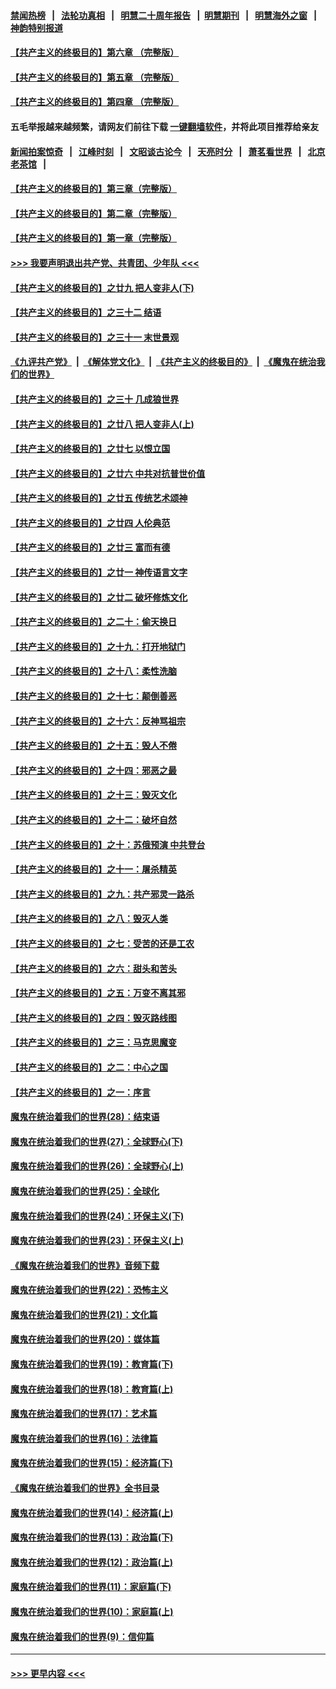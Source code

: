 #### [禁闻热榜](热点新闻.md?=0)  &nbsp;&nbsp;|&nbsp;&nbsp; [法轮功真相](https://github.com/gfw-breaker/truth/blob/master/README.md?=0) &nbsp;&nbsp;|&nbsp;&nbsp; [明慧二十周年报告](https://github.com/gfw-breaker/mh-reports/blob/master/README.md?=0) &nbsp;&nbsp;|&nbsp;&nbsp;[明慧期刊](https://github.com/gfw-breaker/mh-qikan) &nbsp;&nbsp;|&nbsp;&nbsp; [明慧海外之窗](https://github.com/gfw-breaker/mh-news/blob/master/README.md?=0) &nbsp;&nbsp;|&nbsp;&nbsp; [神韵特别报道](https://github.com/gfw-breaker/mh-news/blob/master/shenyun.md?=0)
#### [【共产主义的终极目的】第六章 （完整版）](../pages/nsc422/n11428913.md?t=03041232) 
#### [【共产主义的终极目的】第五章 （完整版）](../pages/nsc422/n11428912.md?t=03041232) 
#### [【共产主义的终极目的】第四章 （完整版）](../pages/nsc422/n11428907.md?t=03041232) 
#### 五毛举报越来越频繁，请网友们前往下载 [一键翻墙软件](https://github.com/gfw-breaker/ssr-accounts)，并将此项目推荐给亲友
#### [新闻拍案惊奇](https://github.com/gfw-breaker/banned-news/blob/master/pages/link4.md) &nbsp;&nbsp;|&nbsp;&nbsp; [江峰时刻](https://github.com/gfw-breaker/banned-news/blob/master/pages/link4.md) &nbsp;&nbsp;|&nbsp;&nbsp; [文昭谈古论今](https://github.com/gfw-breaker/banned-news/blob/master/pages/link4.md) &nbsp;&nbsp;|&nbsp;&nbsp; [天亮时分](https://github.com/gfw-breaker/banned-news/blob/master/pages/link4.md) &nbsp;&nbsp;|&nbsp;&nbsp; [萧茗看世界](https://github.com/gfw-breaker/banned-news/blob/master/pages/link4.md) &nbsp;&nbsp;|&nbsp;&nbsp; [北京老茶馆](https://github.com/gfw-breaker/banned-news/blob/master/pages/link4.md) &nbsp;&nbsp;|&nbsp;&nbsp; 
#### [【共产主义的终极目的】第三章（完整版）](../pages/nsc422/n11428848.md?t=03041232) 
#### [【共产主义的终极目的】第二章（完整版）](../pages/nsc422/n11428831.md?t=03041232) 
#### [【共产主义的终极目的】第一章（完整版）](../pages/nsc422/n11417651.md?t=03041232) 
#### [>>> 我要声明退出共产党、共青团、少年队 <<<](https://github.com/begood0513/goodnews/blob/master/quit/letter.md) 
#### [【共产主义的终极目的】之廿九 把人变非人(下)](../pages/nsc422/n11344140.md?t=03041232) 
#### [【共产主义的终极目的】之三十二 结语](../pages/nsc422/n11360535.md?t=03041232) 
#### [【共产主义的终极目的】之三十一 末世景观](../pages/nsc422/n11351129.md?t=03041232) 
#### [《九评共产党》](https://github.com/begood0513/9ping.md/blob/master/README.md) &nbsp;|&nbsp; [《解体党文化》](../../../../jtdwh.md/blob/master/README.md)  &nbsp;|&nbsp; [《共产主义的终极目的》](../../../../gczydzjmd.md/blob/master/README.md) &nbsp;|&nbsp; [《魔鬼在统治我们的世界》](../../../../mgztzwmdsj.md/blob/master/README.md) 
#### [【共产主义的终极目的】之三十 几成狼世界](../pages/nsc422/n11348280.md?t=03041232) 
#### [【共产主义的终极目的】之廿八 把人变非人(上)](../pages/nsc422/n11340492.md?t=03041232) 
#### [【共产主义的终极目的】之廿七 以恨立国](../pages/nsc422/n11336944.md?t=03041232) 
#### [【共产主义的终极目的】之廿六 中共对抗普世价值](../pages/nsc422/n11324785.md?t=03041232) 
#### [【共产主义的终极目的】之廿五 传统艺术颂神](../pages/nsc422/n11296396.md?t=03041232) 
#### [【共产主义的终极目的】之廿四 人伦典范](../pages/nsc422/n11296397.md?t=03041232) 
#### [【共产主义的终极目的】之廿三 富而有德](../pages/nsc422/n11283598.md?t=03041232) 
#### [【共产主义的终极目的】之廿一 神传语言文字](../pages/nsc422/n11263265.md?t=03041232) 
#### [【共产主义的终极目的】之廿二 破坏修炼文化](../pages/nsc422/n11245728.md?t=03041232) 
#### [【共产主义的终极目的】之二十：偷天换日](../pages/nsc422/n11238846.md?t=03041232) 
#### [【共产主义的终极目的】之十九：打开地狱门](../pages/nsc422/n11206376.md?t=03041232) 
#### [【共产主义的终极目的】之十八：柔性洗脑](../pages/nsc422/n11199994.md?t=03041232) 
#### [【共产主义的终极目的】之十七：颠倒善恶](../pages/nsc422/n11179782.md?t=03041232) 
#### [【共产主义的终极目的】之十六：反神骂祖宗](../pages/nsc422/n11166798.md?t=03041232) 
#### [【共产主义的终极目的】之十五：毁人不倦](../pages/nsc422/n11166792.md?t=03041232) 
#### [【共产主义的终极目的】之十四：邪恶之最](../pages/nsc422/n11150249.md?t=03041232) 
#### [【共产主义的终极目的】之十三：毁灭文化](../pages/nsc422/n11135227.md?t=03041232) 
#### [【共产主义的终极目的】之十二：破坏自然](../pages/nsc422/n11135214.md?t=03041232) 
#### [【共产主义的终极目的】之十：苏俄预演 中共登台](../pages/nsc422/n11118424.md?t=03041232) 
#### [【共产主义的终极目的】之十一：屠杀精英](../pages/nsc422/n11118442.md?t=03041232) 
#### [【共产主义的终极目的】之九：共产邪灵一路杀](../pages/nsc422/n11114139.md?t=03041232) 
#### [【共产主义的终极目的】之八：毁灭人类](../pages/nsc422/n11108503.md?t=03041232) 
#### [【共产主义的终极目的】之七：受苦的还是工农](../pages/nsc422/n11101809.md?t=03041232) 
#### [【共产主义的终极目的】之六：甜头和苦头](../pages/nsc422/n11096971.md?t=03041232) 
#### [【共产主义的终极目的】之五：万变不离其邪](../pages/nsc422/n11091285.md?t=03041232) 
#### [【共产主义的终极目的】之四：毁灭路线图](../pages/nsc422/n11086284.md?t=03041232) 
#### [【共产主义的终极目的】之三：马克思魔变](../pages/nsc422/n11061941.md?t=03041232) 
#### [【共产主义的终极目的】之二：中心之国](../pages/nsc422/n11047728.md?t=03041232) 
#### [【共产主义的终极目的】之一：序言](../pages/nsc422/n11086077.md?t=03041232) 
#### [魔鬼在统治着我们的世界(28)：结束语](../pages/nsc422/n10936246.md?t=03041232) 
#### [魔鬼在统治着我们的世界(27)：全球野心(下)](../pages/nsc422/n10928319.md?t=03041232) 
#### [魔鬼在统治着我们的世界(26)：全球野心(上)](../pages/nsc422/n10900318.md?t=03041232) 
#### [魔鬼在统治着我们的世界(25)：全球化](../pages/nsc422/n10788205.md?t=03041232) 
#### [魔鬼在统治着我们的世界(24)：环保主义(下)](../pages/nsc422/n10695307.md?t=03041232) 
#### [魔鬼在统治着我们的世界(23)：环保主义(上)](../pages/nsc422/n10688613.md?t=03041232) 
#### [《魔鬼在统治着我们的世界》音频下载](../pages/nsc422/n10635553.md?t=03041232) 
#### [魔鬼在统治着我们的世界(22)：恐怖主义](../pages/nsc422/n10614727.md?t=03041232) 
#### [魔鬼在统治着我们的世界(21)：文化篇](../pages/nsc422/n10597706.md?t=03041232) 
#### [魔鬼在统治着我们的世界(20)：媒体篇](../pages/nsc422/n10586579.md?t=03041232) 
#### [魔鬼在统治着我们的世界(19)：教育篇(下)](../pages/nsc422/n10564808.md?t=03041232) 
#### [魔鬼在统治着我们的世界(18)：教育篇(上)](../pages/nsc422/n10526970.md?t=03041232) 
#### [魔鬼在统治着我们的世界(17)：艺术篇](../pages/nsc422/n10499093.md?t=03041232) 
#### [魔鬼在统治着我们的世界(16)：法律篇](../pages/nsc422/n10485969.md?t=03041232) 
#### [魔鬼在统治着我们的世界(15)：经济篇(下)](../pages/nsc422/n10469975.md?t=03041232) 
#### [《魔鬼在统治着我们的世界》全书目录](../pages/nsc422/n10464261.md?t=03041232) 
#### [魔鬼在统治着我们的世界(14)：经济篇(上)](../pages/nsc422/n10457370.md?t=03041232) 
#### [魔鬼在统治着我们的世界(13)：政治篇(下)](../pages/nsc422/n10448270.md?t=03041232) 
#### [魔鬼在统治着我们的世界(12)：政治篇(上)](../pages/nsc422/n10444576.md?t=03041232) 
#### [魔鬼在统治着我们的世界(11)：家庭篇(下)](../pages/nsc422/n10440961.md?t=03041232) 
#### [魔鬼在统治着我们的世界(10)：家庭篇(上)](../pages/nsc422/n10435448.md?t=03041232) 
#### [魔鬼在统治着我们的世界(9)：信仰篇](../pages/nsc422/n10432159.md?t=03041232) 

----
#### [ >>> 更早内容 <<< ](../indexes/nsc422-earlier.md)
